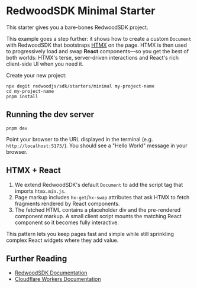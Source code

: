 # RedwoodSDK Minimal Starter

This starter gives you a bare-bones RedwoodSDK project.

This example goes a step further: it shows how to create a custom `Document` with RedwoodSDK that bootstraps [HTMX](https://htmx.org/) on the page. HTMX is then used to progressively load and swap **React** components—so you get the best of both worlds: HTMX's terse, server-driven interactions and React's rich client-side UI when you need it.

Create your new project:

```shell
npx degit redwoodjs/sdk/starters/minimal my-project-name
cd my-project-name
pnpm install
```

## Running the dev server

```shell
pnpm dev
```

Point your browser to the URL displayed in the terminal (e.g. `http://localhost:5173/`). You should see a "Hello World" message in your browser.

## HTMX + React

1. We extend RedwoodSDK's default `Document` to add the script tag that imports `htmx.min.js`.
2. Page markup includes `hx-get`/`hx-swap` attributes that ask HTMX to fetch fragments rendered by React components.
3. The fetched HTML contains a placeholder div and the pre-rendered component markup. A small client script mounts the matching React component so it becomes fully interactive.

This pattern lets you keep pages fast and simple while still sprinkling complex React widgets where they add value.

## Further Reading

- [RedwoodSDK Documentation](https://docs.rwsdk.com/)
- [Cloudflare Workers Documentation](https://developers.cloudflare.com/workers)
